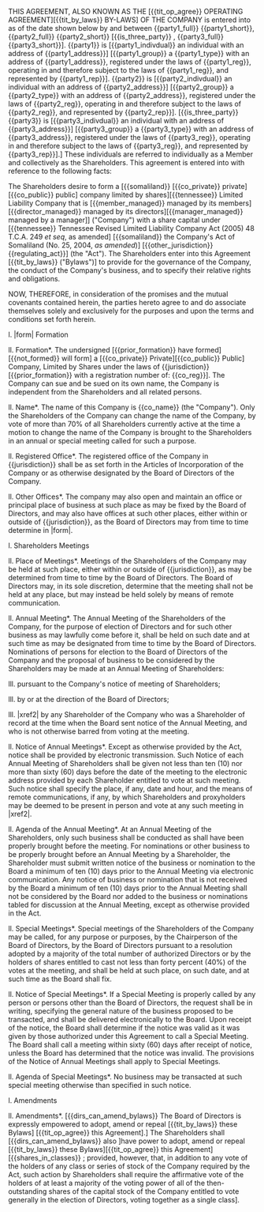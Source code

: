 THIS AGREEMENT, ALSO KNOWN AS THE [{{tit_op_agree}} OPERATING AGREEMENT][{{tit_by_laws}} BY-LAWS] OF THE COMPANY is entered into as of the date shown below by and between {{party1_full}} {{party1_short}}, {{party2_full}} {{party2_short}} [{{is_three_party}} , {{party3_full}} {{party3_short}}]. {{party1}} is [{{party1_indivdual}} an individual with an address of {{party1_address}}] [{{party1_group}} a {{party1_type}} with an address of {{party1_address}}, registered under the laws of {{party1_reg}}, operating in and therefore subject to the laws of {{party1_reg}}, and represented by {{party1_rep}}]. {{party2}} is [{{party2_indivdual}} an individual with an address of {{party2_address}}] [{{party2_group}} a {{party2_type}} with an address of {{party2_address}}, registered under the laws of {{party2_reg}}, operating in and therefore subject to the laws of {{party2_reg}}, and represented by {{party2_rep}}]. [{{is_three_party}} {{party3}} is [{{party3_indivdual}} an individual with an address of {{party3_address}}] [{{party3_group}} a {{party3_type}} with an address of {{party3_address}}, registered under the laws of {{party3_reg}}, operating in and therefore subject to the laws of {{party3_reg}}, and represented by {{party3_rep}}].] These individuals are referred to individually as a Member and collectively as the Shareholders. This agreement is entered into with reference to the following facts:

The Shareholders desire to form a [{{somaliland}} [{{co_private}} private][{{co_public}} public] company limited by shares][{{tennessee}} Limited Liability Company that is [{{member_managed}} managed by its members][{{director_managed}} managed by its directors][{{manager_managed}} managed by a manager]] ("Company") with a share capital under [{{tennessee}} Tennessee Revised Limited Liability Company Act (2005) 48 T.C.A. 249 *et seq*, as amended] [{{somaliland}} the Company's Act of Somaliland (No. 25, 2004, *as amended*)] [{{other_jurisdiction}} {{regulating_act}}] (the "Act"). The Shareholders enter into this Agreement [{{tit_by_laws}} ("Bylaws")] to provide for the governance of the Company, the conduct of the Company's business, and to specify their relative rights and obligations.

NOW, THEREFORE, in consideration of the promises and the mutual covenants contained herein, the parties hereto agree to and do associate themselves solely and exclusively for the purposes and upon the terms and conditions set forth herein.

l. |form| Formation

ll. Formation*. The undersigned [{{prior_formation}} have formed][{{not_formed}} will form] a [{{co_private}} Private][{{co_public}} Public] Company, Limited by Shares under the laws of {{jurisdiction}} [{{prior_formation}} with a registration number of: {{co_reg}}]. The Company can sue and be sued on its own name, the Company is independent from the Shareholders and all related persons.

ll. Name*. The name of this Company is {{co_name}} (the "Company"). Only the Shareholders of the Company can change the name of the Company, by vote of more than 70% of all Shareholders currently active at the time a motion to change the name of the Company is brought to the Shareholders in an annual or special meeting called for such a purpose.

ll. Registered Office*. The registered office of the Company in {{jurisdiction}} shall be as set forth in the Articles of Incorporation of the Company or as otherwise designated by the Board of Directors of the Company.

ll. Other Offices*. The company may also open and maintain an office or principal place of business at such place as may be fixed by the Board of Directors, and may also have offices at such other places, either within or outside of {{jurisdiction}}, as the Board of Directors may from time to time determine in |form|.

l. Shareholders Meetings

ll. Place of Meetings*. Meetings of the Shareholders of the Company may be held at such place, either within or outside of {{jurisdiction}}, as may be determined from time to time by the Board of Directors. The Board of Directors may, in its sole discretion, determine that the meeting shall not be held at any place, but may instead be held solely by means of remote communication.

ll. Annual Meeting*. The Annual Meeting of the Shareholders of the Company, for the purpose of election of Directors and for such other business as may lawfully come before it, shall be held on such date and at such time as may be designated from time to time by the Board of Directors. Nominations of persons for election to the Board of Directors of the Company and the proposal of business to be considered by the Shareholders may be made at an Annual Meeting of Shareholders:

lll. pursuant to the Company's notice of meeting of Shareholders;

lll. by or at the direction of the Board of Directors;

lll. |xref2| by any Shareholder of the Company who was a Shareholder of record at the time when the Board sent notice of the Annual Meeting, and who is not otherwise barred from voting at the meeting.

ll. Notice of Annual Meetings*. Except as otherwise provided by the Act, notice shall be provided by electronic transmission. Such Notice of each Annual Meeting of Shareholders shall be given not less than ten (10) nor more than sixty (60) days before the date of the meeting to the electronic address provided by each Shareholder entitled to vote at such meeting. Such notice shall specify the place, if any, date and hour, and the means of remote communications, if any, by which Shareholders and proxyholders may be deemed to be present in person and vote at any such meeting in |xref2|.

ll. Agenda of the Annual Meeting*. At an Annual Meeting of the Shareholders, only such business shall be conducted as shall have been properly brought before the meeting. For nominations or other business to be properly brought before an Annual Meeting by a Shareholder, the Shareholder must submit written notice of the business or nomination to the Board a minimum of ten (10) days prior to the Annual Meeting via electronic communication. Any notice of business or nomination that is not received by the Board a minimum of ten (10) days prior to the Annual Meeting shall not be considered by the Board nor added to the business or nominations tabled for discussion at the Annual Meeting, except as otherwise provided in the Act.

ll. Special Meetings*. Special meetings of the Shareholders of the Company may be called, for any purpose or purposes, by the Chairperson of the Board of Directors, by the Board of Directors pursuant to a resolution adopted by a majority of the total number of authorized Directors or by the holders of shares entitled to cast not less than forty percent (40%) of the votes at the meeting, and shall be held at such place, on such date, and at such time as the Board shall fix.

ll. Notice of Special Meetings*. If a Special Meeting is properly called by any person or persons other than the Board of Directors, the request shall be in writing, specifying the general nature of the business proposed to be transacted, and shall be delivered electronically to the Board. Upon receipt of the notice, the Board shall determine if the notice was valid as it was given by those authorized under this Agreement to call a Special Meeting. The Board shall call a meeting within sixty (60) days after receipt of notice, unless the Board has determined that the notice was invalid. The provisions of the Notice of Annual Meetings shall apply to Special Meetings.

ll. Agenda of Special Meetings*. No business may be transacted at such special meeting otherwise than specified in such notice.

l. Amendments

ll. Amendments*. [{{dirs_can_amend_bylaws}} The Board of Directors is expressly empowered to adopt, amend or repeal [{{tit_by_laws}} these Bylaws] [{{tit_op_agree}} this Agreement].] The Shareholders shall [{{dirs_can_amend_bylaws}} also ]have power to adopt, amend or repeal [{{tit_by_laws}} these Bylaws][{{tit_op_agree}} this Agreement][{{shares_in_classes}} ; provided, however, that, in addition to any vote of the holders of any class or series of stock of the Company required by the Act, such action by Shareholders shall require the affirmative vote of the holders of at least a majority of the voting power of all of the then-outstanding shares of the capital stock of the Company entitled to vote generally in the election of Directors, voting together as a single class].

